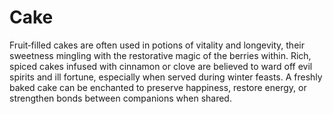 # Cake

Fruit‑filled cakes are often used in potions of vitality and longevity, their sweetness mingling with the restorative magic of the berries within. Rich, spiced cakes infused with cinnamon or clove are believed to ward off evil spirits and ill fortune, especially when served during winter feasts. A freshly baked cake can be enchanted to preserve happiness, restore energy, or strengthen bonds between companions when shared.



